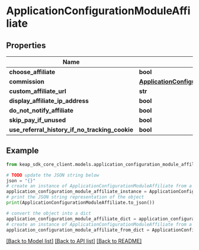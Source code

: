 # ApplicationConfigurationModuleAffiliate


## Properties

Name | Type | Description | Notes
------------ | ------------- | ------------- | -------------
**choose_affiliate** | **bool** |  | [optional] 
**commission** | [**ApplicationConfigurationModuleAffiliateCommission**](ApplicationConfigurationModuleAffiliateCommission.md) |  | [optional] 
**custom_affiliate_url** | **str** |  | [optional] 
**display_affiliate_ip_address** | **bool** |  | [optional] 
**do_not_notify_affiliate** | **bool** |  | [optional] 
**skip_pay_if_unused** | **bool** |  | [optional] 
**use_referral_history_if_no_tracking_cookie** | **bool** |  | [optional] 

## Example

```python
from keap_sdk_core_client.models.application_configuration_module_affiliate import ApplicationConfigurationModuleAffiliate

# TODO update the JSON string below
json = "{}"
# create an instance of ApplicationConfigurationModuleAffiliate from a JSON string
application_configuration_module_affiliate_instance = ApplicationConfigurationModuleAffiliate.from_json(json)
# print the JSON string representation of the object
print(ApplicationConfigurationModuleAffiliate.to_json())

# convert the object into a dict
application_configuration_module_affiliate_dict = application_configuration_module_affiliate_instance.to_dict()
# create an instance of ApplicationConfigurationModuleAffiliate from a dict
application_configuration_module_affiliate_from_dict = ApplicationConfigurationModuleAffiliate.from_dict(application_configuration_module_affiliate_dict)
```
[[Back to Model list]](../README.md#documentation-for-models) [[Back to API list]](../README.md#documentation-for-api-endpoints) [[Back to README]](../README.md)


